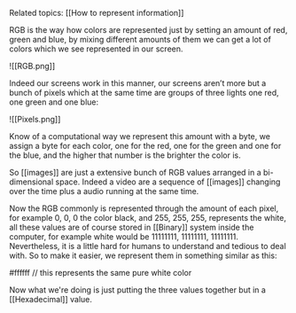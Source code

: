 Related topics: [[How to represent information]]

RGB is the way how colors are represented just by setting an amount of red, green and blue, by mixing different amounts of them we can get a lot of colors which we see represented in our screen.

![[RGB.png]]

Indeed our screens work in this manner, our screens aren’t more but a bunch of pixels which at the same time are groups of three lights one red, one green and one blue:

![[Pixels.png]]

Know of a computational way we represent this amount with a byte, we assign a byte for each color, one for the red, one for the green and one for the blue, and the higher that number is the brighter the color is.

So [[images]] are just a extensive bunch of RGB values arranged in a bi-dimensional space. Indeed a video are a sequence of [[images]] changing over the time plus a audio running at the same time.

Now the RGB commonly is represented through the amount of each pixel, for example 0, 0, 0 the color black, and 255, 255, 255, represents the white, all these values are of course stored in [[Binary]] system inside the computer, for example white would be 11111111, 11111111, 11111111. Nevertheless, it is a little hard for humans to understand and tedious to deal with. So to make it easier, we represent them in something similar as this: 

\#ffffff // this represents the same pure white color

Now what we're doing is just putting the three values together but in a [[Hexadecimal]] value.